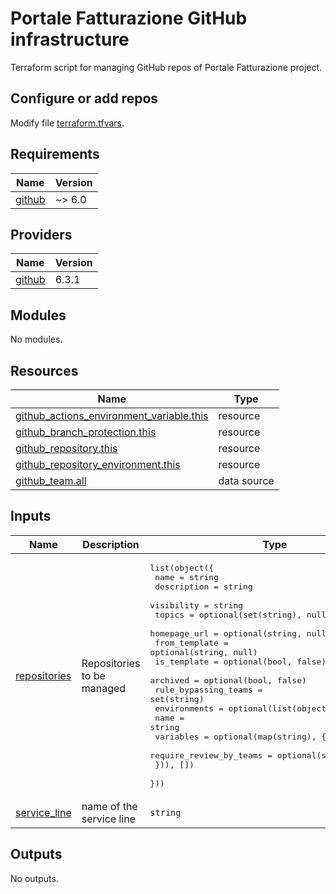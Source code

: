 # Portale Fatturazione GitHub infrastructure

Terraform script for managing GitHub repos of Portale Fatturazione project.

## Configure or add repos

Modify file [terraform.tfvars](./env/prod/terraform.tfvars).

<!-- BEGIN_TF_DOCS -->
## Requirements

| Name | Version |
|------|---------|
| <a name="requirement_github"></a> [github](#requirement\_github) | ~> 6.0 |

## Providers

| Name | Version |
|------|---------|
| <a name="provider_github"></a> [github](#provider\_github) | 6.3.1 |

## Modules

No modules.

## Resources

| Name | Type |
|------|------|
| [github_actions_environment_variable.this](https://registry.terraform.io/providers/integrations/github/latest/docs/resources/actions_environment_variable) | resource |
| [github_branch_protection.this](https://registry.terraform.io/providers/integrations/github/latest/docs/resources/branch_protection) | resource |
| [github_repository.this](https://registry.terraform.io/providers/integrations/github/latest/docs/resources/repository) | resource |
| [github_repository_environment.this](https://registry.terraform.io/providers/integrations/github/latest/docs/resources/repository_environment) | resource |
| [github_team.all](https://registry.terraform.io/providers/integrations/github/latest/docs/data-sources/team) | data source |

## Inputs

| Name | Description | Type | Default | Required |
|------|-------------|------|---------|:--------:|
| <a name="input_repositories"></a> [repositories](#input\_repositories) | Repositories to be managed | <pre>list(object({<br/>    name                 = string<br/>    description          = string<br/>    visibility           = string<br/>    topics               = optional(set(string), null)<br/>    homepage_url         = optional(string, null)<br/>    from_template        = optional(string, null)<br/>    is_template          = optional(bool, false)<br/>    archived             = optional(bool, false)<br/>    rule_bypassing_teams = set(string)<br/>    environments = optional(list(object({<br/>      name                    = string<br/>      variables               = optional(map(string), {})<br/>      require_review_by_teams = optional(set(string), [])<br/>    })), [])<br/>  }))</pre> | n/a | yes |
| <a name="input_service_line"></a> [service\_line](#input\_service\_line) | name of the service line | `string` | n/a | yes |

## Outputs

No outputs.
<!-- END_TF_DOCS -->
